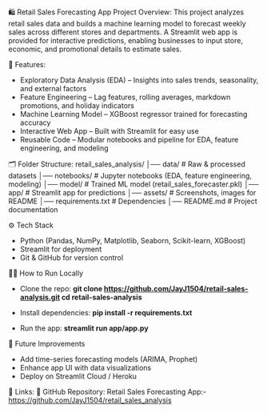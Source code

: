 🛍️ Retail Sales Forecasting App
Project Overview:
This project analyzes retail sales data and builds a machine learning model to forecast weekly sales across different stores and departments.
A Streamlit web app is provided for interactive predictions, enabling businesses to input store, economic, and promotional details to estimate sales.

🚀 Features:
*  Exploratory Data Analysis (EDA) – Insights into sales trends, seasonality, and external factors
*  Feature Engineering – Lag features, rolling averages, markdown promotions, and holiday indicators
*  Machine Learning Model – XGBoost regressor trained for forecasting accuracy
*  Interactive Web App – Built with Streamlit for easy use
*  Reusable Code – Modular notebooks and pipeline for EDA, feature engineering, and modeling

🗂️ Folder Structure:
retail_sales_analysis/
│── data/                  # Raw & processed datasets
│── notebooks/             # Jupyter notebooks (EDA, feature engineering, modeling)
│── model/                 # Trained ML model (retail_sales_forecaster.pkl)
│── app/                   # Streamlit app for predictions
│── assets/                # Screenshots, images for README
│── requirements.txt       # Dependencies
│── README.md              # Project documentation

⚙️ Tech Stack
* Python (Pandas, NumPy, Matplotlib, Seaborn, Scikit-learn, XGBoost)
* Streamlit for deployment
* Git & GitHub for version control

🧑‍💻 How to Run Locally
* Clone the repo:
**git clone https://github.com/JayJ1504/retail-sales-analysis.git
cd retail-sales-analysis**

* Install dependencies:
**pip install -r requirements.txt**

* Run the app:
**streamlit run app/app.py**

🔮 Future Improvements
* Add time-series forecasting models (ARIMA, Prophet)
* Enhance app UI with data visualizations
* Deploy on Streamlit Cloud / Heroku

🔗 Links:
📂 GitHub Repository: Retail Sales Forecasting App:- https://github.com/JayJ1504/retail_sales_analysis





